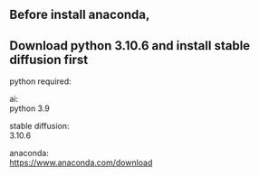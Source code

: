 ## Before install anaconda,  
## Download python 3.10.6 and install stable diffusion first 

python required:  

ai:  
python 3.9  

stable diffusion:  
3.10.6 

anaconda:  
https://www.anaconda.com/download  
